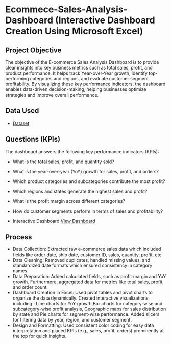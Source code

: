 # Ecommece-Sales-Analysis-Dashboard (Interactive Dashboard Creation Using Microsoft Excel)
## Project Objective
The objective of the E-commerce Sales Analysis Dashboard is to provide clear insights into key business metrics such as total sales, profit, and product performance. It helps track Year-over-Year growth, identify top-performing categories and regions, and evaluate customer segment profitability. By visualizing these key performance indicators, the dashboard enables data-driven decision-making, helping businesses optimize strategies and improve overall performance.
## Data Used
- <a href="https://github.com/Sehrish-25/ecommerce-sales-analysis-dashboard/blob/main/Ecommerce%20Sales%20Analysis.xlsx">Dataset</a>
## Questions (KPIs)
The dashboard answers the following key performance indicators (KPIs):
- What is the total sales, profit, and quantity sold?
- What is the year-over-year (YoY) growth for sales, profit, and orders?
- Which product categories and subcategories contribute the most profit?
- Which regions and states generate the highest sales and profit?
- What is the profit margin across different categories?
- How do customer segments perform in terms of sales and profitability?

- Interactive Dashboard <a href="https://github.com/Sehrish-25/ecommerce-sales-analysis-dashboard/blob/main/ecommerce%20sales%20dashboard.png">View Dashboard</a>
## Process
- Data Collection:
Extracted raw e-commerce sales data which included fields like order date, ship date,	customer ID, sales, quantity, profit, etc.
- Data Cleaning:
Removed duplicates, handled missing values, and standardized date formats which ensured consistency in category names.
- Data Preparation:
Added calculated fields, such as profit margin and YoY growth. Furthermore, aggregated data for metrics like total sales, profit, and order count.
- Dashboard Creation in Excel:
Used pivot tables and pivot charts to organize the data dynamically. Created interactive visualizations, including : Line charts for YoY growth,Bar charts for category-wise and subcategory-wise profit analysis, Geographic maps for sales distribution by state and Pie charts for segment-wise performance. Added slicers for filtering data by year, region, and customer segment.
- Design and Formatting:
Used consistent color coding for easy data interpretation and placed KPIs (e.g., sales, profit, orders) prominently at the top for quick insights.
